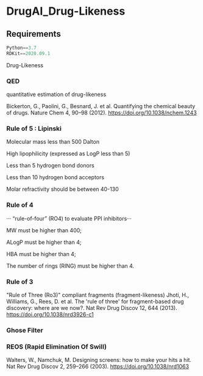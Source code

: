 # DrugAI_Drug-Likeness


## Requirements
```python
Python==3.7
RDKit==2020.09.1
```

Drug-Likeness

### QED
quantitative estimation of drug-likeness

Bickerton, G., Paolini, G., Besnard, J. et al. Quantifying the chemical beauty of drugs. Nature Chem 4, 90–98 (2012). https://doi.org/10.1038/nchem.1243

### Rule of 5 : Lipinski
Molecular mass less than 500 Dalton

High lipophilicity (expressed as LogP less than 5)

Less than 5 hydrogen bond donors

Less than 10 hydrogen bond acceptors

Molar refractivity should be between 40-130

### Rule of 4
··· “rule-of-four” (RO4) to evaluate PPI inhibitors···

MW must be higher than 400;

ALogP must be higher than 4;

HBA must be higher than 4;

The number of rings (RING) must be higher than 4.

### Rule of 3
"Rule of Three (Ro3)" compliant fragments (fragment-likeness)
Jhoti, H., Williams, G., Rees, D. et al. The 'rule of three' for fragment-based drug discovery: where are we now?. Nat Rev Drug Discov 12, 644 (2013). https://doi.org/10.1038/nrd3926-c1

### Ghose Filter

### REOS (Rapid Elimination Of Swill)
Walters, W., Namchuk, M. Designing screens: how to make your hits a hit. Nat Rev Drug Discov 2, 259–266 (2003). https://doi.org/10.1038/nrd1063
